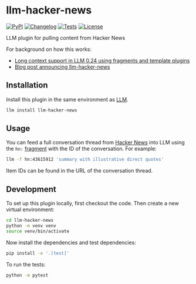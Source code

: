 # llm-hacker-news

[![PyPI](https://img.shields.io/pypi/v/llm-hacker-news.svg)](https://pypi.org/project/llm-hacker-news/)
[![Changelog](https://img.shields.io/github/v/release/simonw/llm-hacker-news?include_prereleases&label=changelog)](https://github.com/simonw/llm-hacker-news/releases)
[![Tests](https://github.com/simonw/llm-hacker-news/actions/workflows/test.yml/badge.svg)](https://github.com/simonw/llm-hacker-news/actions/workflows/test.yml)
[![License](https://img.shields.io/badge/license-Apache%202.0-blue.svg)](https://github.com/simonw/llm-hacker-news/blob/main/LICENSE)

LLM plugin for pulling content from Hacker News

For background on how this works:

- [Long context support in LLM 0.24 using fragments and template plugins](https://simonwillison.net/2025/Apr/7/long-context-llm/)
- [Blog post announcing llm-hacker-news](https://simonwillison.net/2025/Apr/8/llm-hacker-news/)

## Installation

Install this plugin in the same environment as [LLM](https://llm.datasette.io/).
```bash
llm install llm-hacker-news
```
## Usage

You can feed a full conversation thread from [Hacker News](https://news.ycombinator.com/) into LLM using the `hn:` [fragment](https://llm.datasette.io/en/stable/fragments.html) with the ID of the conversation. For example:

```bash
llm -f hn:43615912 'summary with illustrative direct quotes'
```
Item IDs can be found in the URL of the conversation thread.

## Development

To set up this plugin locally, first checkout the code. Then create a new virtual environment:
```bash
cd llm-hacker-news
python -m venv venv
source venv/bin/activate
```
Now install the dependencies and test dependencies:
```bash
pip install -e '.[test]'
```
To run the tests:
```bash
python -m pytest
```
